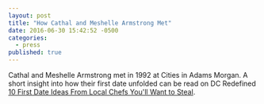 ```yaml
---
layout: post
title: "How Cathal and Meshelle Armstrong Met"
date: 2016-06-30 15:42:52 -0500
categories: 
  - press
published: true
---
```

Cathal and Meshelle Armstrong met in 1992 at Cities in Adams Morgan. A short insight into how their first date unfolded can be read on DC Redefined [10 First Date Ideas From Local Chefs You'll Want to Steal](http://dcrefined.com/eat-drink/10-first-date-ideas-from-local-chefs-youll-want-to-steal "10 First Date Ideas From Local Chefs You'll Want to Steal").

